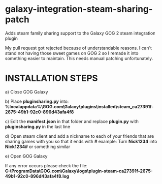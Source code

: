 # galaxy-integration-steam-sharing-patch
Adds steam family sharing support to the Galaxy GOG 2 steam integration plugin

My pull request got rejected because of understandable reasons. I can't stand not having those sweet games on GOG 2 so I remade it into something easier to maintain.
This needs manual patching unfortunately.

# INSTALLATION STEPS

a) Close GOG Galaxy

b) Place **pluginsharing.py** into: **%localappdata%\GOG.com\Galaxy\plugins\installed\steam_ca27391f-2675-49b1-92c0-896d43afa4f8**

c) Edit the **manifest.json** in that folder and replace **plugin.py** with **pluginsharing.py** in the last line

d) Open steam client and add a nickname to each of your friends that are sharing games with you so that it ends with **#**
  example: Turn **Nick1234** into **Nick1234#** or something similar
  
e) Open GOG Galaxy

If any error occurs please check the file: **C:\ProgramData\GOG.com\Galaxy\logs\plugin-steam-ca27391f-2675-49b1-92c0-896d43afa4f8.log**
